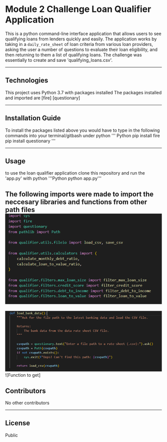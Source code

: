 # Module 2 Challenge Loan Qualifier Application

This is a python command-line interface application that allows users to see qualifying loans from lenders quickly and easily. The application works by taking in a `daily_rate_sheet` of loan criteria from various loan providers, asking the user a number of questions to evaluate their loan eligibility, and then returning to them a list of qualifying loans. The challenge was essentially to create and save 'qualifying_loans.csv'.


--- 

## Technologies

This project uses Python 3.7 with packages installed
The packages installed and imported are 
[fire]
[questionary]

---

## Installation Guide

To install the packages listed above you would have to type in the following commands into your terminal/gitbash under python
''' Python
    pip install fire
    pip install questionary
'''

---

## Usage

to use the loan qualifier application clone this repository and run the 'app.py' with python
'''Python 
python app.py'''

The following imports were made to import the neccesary libraries and functions from other path files
![Imports for app.py](https://github.com/reiccv/Module_2_challenge/blob/main/images_for_readme/imports2.PNG)
---
![Function to load bank data](https://github.com/reiccv/Module_2_challenge/blob/main/images_for_readme/def_loadbank.PNG)
![Function to get]
## Contributors

No other contributors

---

## License

Public


